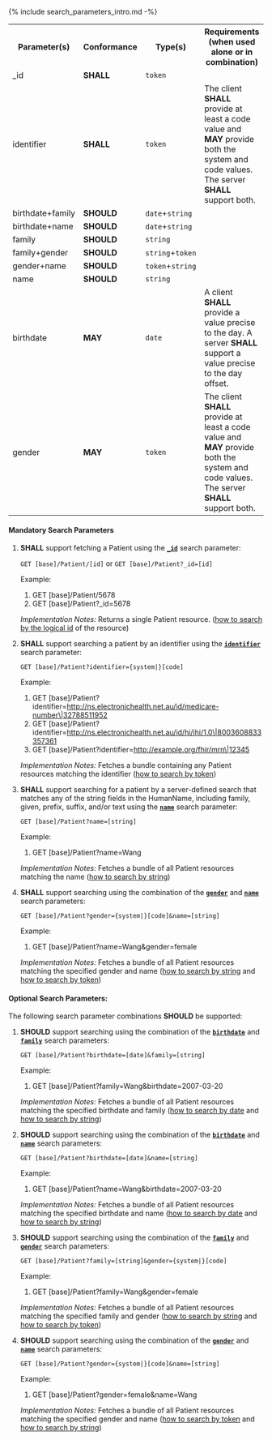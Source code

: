 {% include search_parameters_intro.md -%}
<table class="list">
<tbody>
  <tr>
    <th>Parameter(s)</th>
    <th>Conformance </th>
    <th>Type(s)</th>
    <th>Requirements (when used alone or in combination)</th>
  </tr>
  <tr>
        <td>_id</td>
        <td><b>SHALL</b></td>
        <td><code>token</code></td>
        <td></td>
  </tr>
  <tr>
        <td>identifier</td>
        <td><b>SHALL</b></td>
        <td><code>token</code></td>
        <td>The client <b>SHALL</b> provide at least a code value and <b>MAY</b> provide both the system and code values. The server <b>SHALL</b> support both.</td>
  </tr>
  <tr>
        <td>birthdate+family</td>
        <td><b>SHOULD</b></td>
        <td><code>date</code>+<code>string</code></td>
        <td></td>
  </tr>
  <tr>
        <td>birthdate+name</td>
        <td><b>SHOULD</b></td>
        <td><code>date</code>+<code>string</code></td>
        <td></td>
  </tr>
  <tr>
        <td>family</td>
        <td><b>SHOULD</b></td>
        <td><code>string</code></td>
        <td></td>
  </tr>
  <tr>
        <td>family+gender</td>
        <td><b>SHOULD</b></td>
        <td><code>string</code>+<code>token</code></td>
        <td></td>
  </tr>
  <tr>
        <td>gender+name</td>
        <td><b>SHOULD</b></td>
        <td><code>token</code>+<code>string</code></td>
        <td></td>
  </tr>
  <tr>
        <td>name</td>
        <td><b>SHOULD</b></td>
        <td><code>string</code></td>
        <td></td>
  </tr>
  <tr>
        <td>birthdate</td>
        <td><b>MAY</b></td>
        <td><code>date</code></td>
        <td>A client <b>SHALL</b> provide a value precise to the day. A server <b>SHALL</b> support a value precise to the day offset.</td>
  </tr>
  <tr>
        <td>gender</td>
        <td><b>MAY</b></td>
        <td><code>token</code></td>
        <td>The client <b>SHALL</b> provide at least a code value and <b>MAY</b> provide both the system and code values. The server <b>SHALL</b> support both.</td>
  </tr>
 </tbody>
</table>


#### Mandatory Search Parameters

1. **SHALL** support fetching a Patient using the **[`_id`](https://hl7.org/fhir/R4/patient.html#search)** search parameter:

    `GET [base]/Patient/[id]` or `GET [base]/Patient?_id=[id]`

    Example:
    
      1. GET [base]/Patient/5678
      1. GET [base]/Patient?_id=5678

    *Implementation Notes:* Returns a single Patient resource. ([how to search by the logical id](http://hl7.org/fhir/R4/references.html#logical) of the resource)

1. **SHALL** support searching a patient by an identifier using the **[`identifier`](https://hl7.org/fhir/R4/patient.html#search)** search parameter:

    `GET [base]/Patient?identifier={system|}[code]`

    Example:
    
      1. GET [base]/Patient?identifier=http://ns.electronichealth.net.au/id/medicare-number\|32788511952
      1. GET [base]/Patient?identifier=http://ns.electronichealth.net.au/id/hi/ihi/1.0\|8003608833357361
      1. GET [base]/Patient?identifier=http://example.org/fhir/mrn\|12345

    *Implementation Notes:* Fetches a bundle containing any Patient resources matching the identifier ([how to search by token](http://hl7.org/fhir/R4/search.html#token))

1. **SHALL** support searching for a patient by a server-defined search that matches any of the string fields in the HumanName, including family, given, prefix, suffix, and/or text using the **[`name`](https://hl7.org/fhir/R4/patient.html#search)** search parameter:

    `GET [base]/Patient?name=[string]`

    Example:
    
      1. GET [base]/Patient?name=Wang

    *Implementation Notes:* Fetches a bundle of all Patient resources matching the name ([how to search by string](http://hl7.org/fhir/R4/search.html#string))

1. **SHALL** support searching using the combination of the **[`gender`](https://hl7.org/fhir/R4/patient.html#search)** and **[`name`](https://hl7.org/fhir/R4/patient.html#search)** search parameters:

    `GET [base]/Patient?gender={system|}[code]&name=[string]`

    Example:
    
      1. GET [base]/Patient?name=Wang&amp;gender=female

    *Implementation Notes:* Fetches a bundle of all Patient resources matching the specified gender and name ([how to search by string](http://hl7.org/fhir/R4/search.html#string) and [how to search by token](http://hl7.org/fhir/R4/search.html#token))


#### Optional Search Parameters:

The following search parameter combinations **SHOULD** be supported:

1. **SHOULD** support searching using the combination of the **[`birthdate`](https://hl7.org/fhir/R4/patient.html#search)** and **[`family`](https://hl7.org/fhir/R4/patient.html#search)** search parameters:

    `GET [base]/Patient?birthdate=[date]&family=[string]`

    Example:
    
      1. GET [base]/Patient?family=Wang&amp;birthdate=2007-03-20

    *Implementation Notes:* Fetches a bundle of all Patient resources matching the specified birthdate and family ([how to search by date](http://hl7.org/fhir/R4/search.html#date) and [how to search by string](http://hl7.org/fhir/R4/search.html#string))

1. **SHOULD** support searching using the combination of the **[`birthdate`](https://hl7.org/fhir/R4/patient.html#search)** and **[`name`](https://hl7.org/fhir/R4/patient.html#search)** search parameters:

    `GET [base]/Patient?birthdate=[date]&name=[string]`

    Example:
    
      1. GET [base]/Patient?name=Wang&amp;birthdate=2007-03-20

    *Implementation Notes:* Fetches a bundle of all Patient resources matching the specified birthdate and name ([how to search by date](http://hl7.org/fhir/R4/search.html#date) and [how to search by string](http://hl7.org/fhir/R4/search.html#string))

1. **SHOULD** support searching using the combination of the **[`family`](https://hl7.org/fhir/R4/patient.html#search)** and **[`gender`](https://hl7.org/fhir/R4/patient.html#search)** search parameters:

    `GET [base]/Patient?family=[string]&gender={system|}[code]`

    Example:
    
      1. GET [base]/Patient?family=Wang&amp;gender=female

    *Implementation Notes:* Fetches a bundle of all Patient resources matching the specified family and gender ([how to search by string](http://hl7.org/fhir/R4/search.html#string) and [how to search by token](http://hl7.org/fhir/R4/search.html#token))

1. **SHOULD** support searching using the combination of the **[`gender`](https://hl7.org/fhir/R4/patient.html#search)** and **[`name`](https://hl7.org/fhir/R4/patient.html#search)** search parameters:

    `GET [base]/Patient?gender={system|}[code]&name=[string]`

    Example:
    
      1. GET [base]/Patient?gender=female&amp;name=Wang

    *Implementation Notes:* Fetches a bundle of all Patient resources matching the specified gender and name ([how to search by token](http://hl7.org/fhir/R4/search.html#token) and [how to search by string](http://hl7.org/fhir/R4/search.html#string))